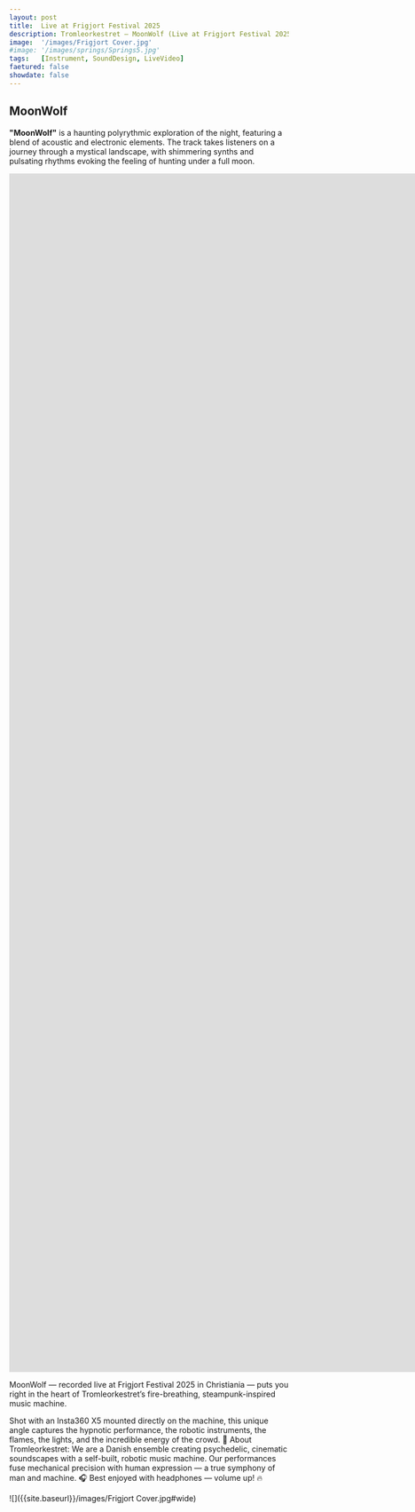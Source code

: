 ```yaml
---
layout: post
title:  Live at Frigjort Festival 2025
description: Tromleorkestret – MoonWolf (Live at Frigjort Festival 2025, Christiania) | Machine’s-Eye View
image:  '/images/Frigjort Cover.jpg'
#image: '/images/springs/Springs5.jpg'
tags:   [Instrument, SoundDesign, LiveVideo]
faetured: false
showdate: false
---
```


## MoonWolf

**"MoonWolf"** is a haunting polyrythmic exploration of the night, featuring a blend of acoustic and electronic elements. The track takes listeners on a journey through a mystical landscape, with shimmering synths and pulsating rhythms evoking the feeling of hunting under a full moon.

<p><iframe width="3840" height="2160" src="https://www.youtube.com/embed/XIEsC5YV8EI?si=4Ebf7llrSDopZ57z" title="YouTube video player" frameborder="0" allow="accelerometer; autoplay; clipboard-write; encrypted-media; gyroscope; picture-in-picture; web-share" referrerpolicy="strict-origin-when-cross-origin" allowfullscreen></iframe></p>

MoonWolf — recorded live at Frigjort Festival 2025 in Christiania — puts you right in the heart of Tromleorkestret’s fire-breathing, steampunk-inspired music machine. 

Shot with an Insta360 X5 mounted directly on the machine, this unique angle captures the hypnotic performance, the robotic instruments, the flames, the lights, and the incredible energy of the crowd. 🎵 About Tromleorkestret: We are a Danish ensemble creating psychedelic, cinematic soundscapes with a self-built, robotic music machine. Our performances fuse mechanical precision with human expression — a true symphony of man and machine. 🎧 Best enjoyed with headphones — volume up! 🔥 

![]({{site.baseurl}}/images/Frigjort Cover.jpg#wide)
